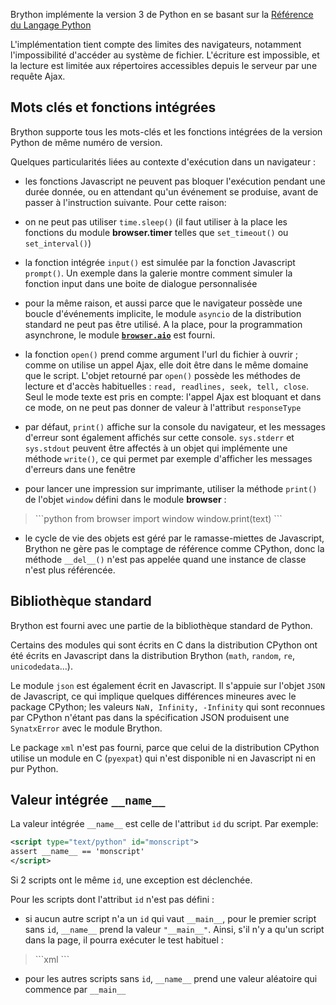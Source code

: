 Brython implémente la version 3 de Python en se basant sur la
[Référence du Langage Python](https://docs.python.org/3/reference/index.html)

L'implémentation tient compte des limites des navigateurs, notamment
l'impossibilité d'accéder au système de fichier. L'écriture est impossible, et
la lecture est limitée aux répertoires accessibles depuis le serveur par une
requête Ajax.

Mots clés et fonctions intégrées
--------------------------------

Brython supporte tous les mots-clés et les fonctions intégrées de la version 
Python de même numéro de version.

Quelques particularités liées au contexte d'exécution dans un navigateur :

- les fonctions Javascript ne peuvent pas bloquer l'exécution pendant une
  durée donnée, ou en attendant qu'un événement se produise, avant de passer à
  l'instruction suivante. Pour cette raison:

 - on ne peut pas utiliser `time.sleep()` (il faut utiliser à la place les
  fonctions du module **browser.timer** telles que `set_timeout()` ou
  `set_interval()`)
 - la fonction intégrée `input()` est simulée par la fonction Javascript
  `prompt()`. Un exemple dans la galerie montre comment simuler la fonction
  input dans une boite de dialogue personnalisée

- pour la même raison, et aussi parce que le navigateur possède une boucle
  d'événements implicite, le module `asyncio` de la distribution standard ne
  peut pas être utilisé. A la place, pour la programmation asynchrone, le
  module [**`browser.aio`**](aio.html) est fourni.

- la fonction `open()` prend comme argument l'url du fichier à ouvrir ; comme
  on utilise un appel Ajax, elle doit être dans le même domaine que le script.
  L'objet retourné par `open()` possède les méthodes de lecture et d'accès
  habituelles : `read, readlines, seek, tell, close`. Seul le mode texte est
  pris en compte: l'appel Ajax est bloquant et dans ce mode, on ne peut pas
  donner de valeur à l'attribut `responseType`

- par défaut, `print()` affiche sur la console du navigateur, et les messages
  d'erreur sont également affichés sur cette console. `sys.stderr` et
  `sys.stdout` peuvent être affectés à un objet qui implémente une méthode
  `write()`, ce qui permet par exemple d'afficher les messages d'erreurs dans
  une fenêtre

- pour lancer une impression sur imprimante, utiliser la méthode `print()` de
  l'objet `window` défini dans le module **browser** :

<blockquote>
```python
from browser import window
window.print(text)
```
</blockquote>

- le cycle de vie des objets est géré par le ramasse-miettes de Javascript,
  Brython ne gère pas le comptage de référence comme CPython, donc la
  méthode `__del__()` n'est pas appelée quand une instance de classe n'est
  plus référencée.

Bibliothèque standard
---------------------
Brython est fourni avec une partie de la bibliothèque standard de Python.

Certains des modules qui sont écrits en C dans la distribution CPython ont été
écrits en Javascript dans la distribution Brython (`math`, `random`, `re`,
`unicodedata`...).

Le module `json` est également écrit en Javascript. Il s'appuie sur l'objet
`JSON` de Javascript, ce qui implique quelques différences mineures avec le
package CPython; les valeurs `NaN, Infinity, -Infinity` qui sont reconnues par
CPython n'étant pas dans la spécification JSON produisent une `SynatxError`
avec le module Brython.

Le package `xml` n'est pas fourni, parce que celui de la distribution
CPython utilise un module en C (`pyexpat`) qui n'est disponible ni en
Javascript ni en pur Python.

Valeur intégrée `__name__`
--------------------------

La valeur intégrée `__name__` est celle de l'attribut `id` du script. Par
exemple:

```xml
<script type="text/python" id="monscript">
assert __name__ == 'monscript'
</script>
```

Si 2 scripts ont le même `id`, une exception est déclenchée.

Pour les scripts dont l'attribut `id` n'est pas défini :

- si aucun autre script n'a un `id` qui vaut `__main__`, pour le premier
  script sans `id`, `__name__` prend la valeur `"__main__"`. Ainsi, s'il n'y a
  qu'un script dans la page, il pourra exécuter le test habituel :

<blockquote>
```xml
<script type="text/python">
if __name__=='__main__':
    print('hello !')
</script>
```
</blockquote>

- pour les autres scripts sans `id`, `__name__` prend une valeur aléatoire qui
  commence par `__main__`
